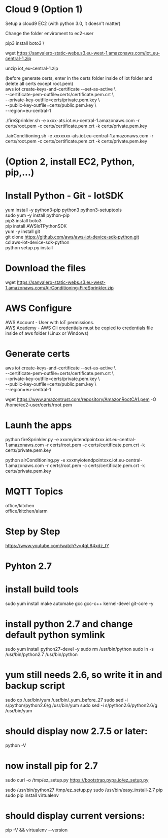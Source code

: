 # Cloud 9 (Option 1)
Setup a cloud9 EC2 (with python 3.0, it doesn't matter) 

Change the folder enviroment to ec2-user 

pip3 install boto3 \

wget https://sanvalero-static-webs.s3.eu-west-1.amazonaws.com/iot_eu-central-1.zip 

unzip iot_eu-central-1.zip 

(before generate certs, enter in the certs folder inside of iot folder and delete all certs except root.pem) \
aws iot create-keys-and-certificate --set-as-active \ \
  --certificate-pem-outfile=certs/certificate.pem.crt \ \
  --private-key-outfile=certs/private.pem.key \ \
  --public-key-outfile=certs/public.pem.key \ \
  --region=eu-central-1
  
./fireSprinkler.sh -e xxxx-ats.iot.eu-central-1.amazonaws.com -r certs/root.pem -c certs/certificate.pem.crt -k certs/private.pem.key 

./airConditioning.sh -e xxxxxxx-ats.iot.eu-central-1.amazonaws.com -r certs/root.pem -c certs/certificate.pem.crt -k certs/private.pem.key



# (Option 2, install EC2, Python, pip,...)
# Install Python - Git - IotSDK
yum install -y python3-pip python3 python3-setuptools \
sudo yum -y install python-pip \
pip3 install boto3 \
pip install AWSIoTPythonSDK \
yum -y install git \
git clone https://github.com/aws/aws-iot-device-sdk-python.git \
cd aws-iot-device-sdk-python \
python setup.py install 

# Download the files
wget https://sanvalero-static-webs.s3.eu-west-1.amazonaws.com/AirConditioning-FireSprinkler.zip

# AWS Configure
AWS Account - User with IoT permissions. \
AWS Academy - AWS Cli credentials must be copied to credentials file inside of aws folder (Linux or Windows)

# Generate certs
aws iot create-keys-and-certificate --set-as-active \ \
  --certificate-pem-outfile=certs/certificate.pem.crt \ \
  --private-key-outfile=certs/private.pem.key \ \
  --public-key-outfile=certs/public.pem.key \ \
  --region=eu-central-1

wget https://www.amazontrust.com/repository/AmazonRootCA1.pem -O /home/ec2-user/certs/root.pem

# Launh the apps
python fireSprinkler.py -e xxxmyiotendpointxxx.iot.eu-central-1.amazonaws.com -r certs/root.pem -c certs/certificate.pem.crt  -k certs/private.pem.key

python airConditioning.py -e xxxmyiotendpointxxx.iot.eu-central-1.amazonaws.com -r certs/root.pem -c certs/certificate.pem.crt  -k certs/private.pem.key

# MQTT Topics
office/kitchen  \
office/kitchen/alarm

# Step by Step
https://www.youtube.com/watch?v=4qL84xdz_tY


# Pyhton 2.7
# install build tools 
sudo yum install make automake gcc gcc-c++ kernel-devel git-core -y 

# install python 2.7 and change default python symlink 
sudo yum install python27-devel -y 
sudo rm /usr/bin/python
sudo ln -s /usr/bin/python2.7 /usr/bin/python 

# yum still needs 2.6, so write it in and backup script 
sudo cp /usr/bin/yum /usr/bin/_yum_before_27 
sudo sed -i s/python/python2.6/g /usr/bin/yum 
sudo sed -i s/python2.6/python2.6/g /usr/bin/yum 

# should display now 2.7.5 or later: 
python -V 

# now install pip for 2.7 
sudo curl -o /tmp/ez_setup.py https://bootstrap.pypa.io/ez_setup.py

sudo /usr/bin/python27 /tmp/ez_setup.py 
sudo /usr/bin/easy_install-2.7 pip 
sudo pip install virtualenv

# should display current versions:
pip -V && virtualenv --version
